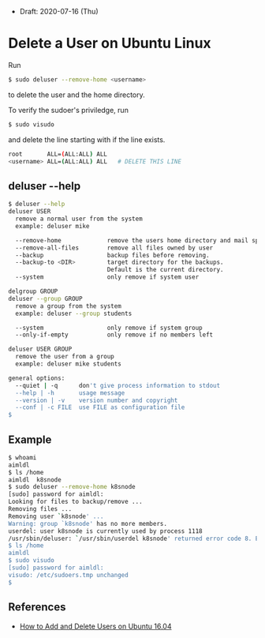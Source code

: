 * Draft: 2020-07-16 (Thu)
# Delete a User on Ubuntu Linux
Run 
```bash
$ sudo deluser --remove-home <username>
```
to delete the user and the home directory.

To verify the sudoer's priviledge, run
```bash
$ sudo visudo
```
and delete the line starting with <username> if the line exists.
```bash
root       ALL=(ALL:ALL) ALL
<username> ALL=(ALL:ALL) ALL   # DELETE THIS LINE
```
## deluser --help
```bash
$ deluser --help
deluser USER
  remove a normal user from the system
  example: deluser mike

  --remove-home             remove the users home directory and mail spool
  --remove-all-files        remove all files owned by user
  --backup                  backup files before removing.
  --backup-to <DIR>         target directory for the backups.
                            Default is the current directory.
  --system                  only remove if system user

delgroup GROUP
deluser --group GROUP
  remove a group from the system
  example: deluser --group students

  --system                  only remove if system group
  --only-if-empty           only remove if no members left

deluser USER GROUP
  remove the user from a group
  example: deluser mike students

general options:
  --quiet | -q      don't give process information to stdout
  --help | -h       usage message
  --version | -v    version number and copyright
  --conf | -c FILE  use FILE as configuration file
$
```

## Example
```bash
$ whoami
aimldl
$ ls /home
aimldl  k8snode
$ sudo deluser --remove-home k8snode
[sudo] password for aimldl: 
Looking for files to backup/remove ...
Removing files ...
Removing user `k8snode' ...
Warning: group `k8snode' has no more members.
userdel: user k8snode is currently used by process 1118
/usr/sbin/deluser: `/usr/sbin/userdel k8snode' returned error code 8. Exiting.
$ ls /home
aimldl
$ sudo visudo
[sudo] password for aimldl: 
visudo: /etc/sudoers.tmp unchanged
$
```
## References
* [How to Add and Delete Users on Ubuntu 16.04](https://www.digitalocean.com/community/tutorials/how-to-add-and-delete-users-on-ubuntu-16-04)
